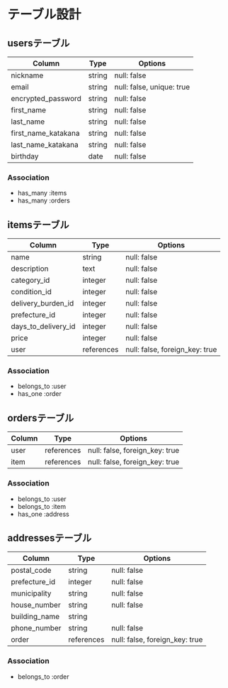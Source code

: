 # テーブル設計

## usersテーブル

| Column              | Type      | Options                   |
| ------------------- | --------- | ------------------------- |
| nickname            | string    | null: false               |
| email               | string    | null: false, unique: true |
| encrypted_password  | string    | null: false               |
| first_name          | string    | null: false               |
| last_name           | string    | null: false               |
| first_name_katakana | string    | null: false               |
| last_name_katakana  | string    | null: false               |
| birthday            | date      | null: false               |

### Association

- has_many :items
- has_many :orders

## itemsテーブル

| Column              | Type       | Options                        |
| ------------------- | ---------- | ------------------------------ |
| name                | string     | null: false                    |
| description         | text       | null: false                    |
| category_id         | integer    | null: false                    |
| condition_id        | integer    | null: false                    |
| delivery_burden_id  | integer    | null: false                    |
| prefecture_id       | integer    | null: false                    |
| days_to_delivery_id | integer    | null: false                    |
| price               | integer    | null: false                    |
| user                | references | null: false, foreign_key: true |

### Association

- belongs_to :user
- has_one :order

## ordersテーブル

| Column | Type       | Options                        |
| ------ | ---------- | ------------------------------ |
| user   | references | null: false, foreign_key: true |
| item   | references | null: false, foreign_key: true |

### Association

- belongs_to :user
- belongs_to :item
- has_one :address

## addressesテーブル

| Column        | Type       | Options                        |
| ------------- | ---------- | ------------------------------ |
| postal_code   | string     | null: false                    |
| prefecture_id | integer    | null: false                    |
| municipality  | string     | null: false                    |
| house_number  | string     | null: false                    |
| building_name | string     |                                |
| phone_number  | string     | null: false                    |
| order         | references | null: false, foreign_key: true |

### Association

- belongs_to :order